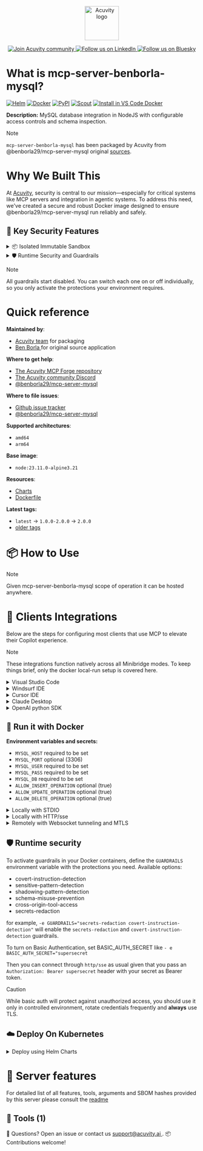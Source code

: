 <p align="center">
  <a href="https://acuvity.ai">
    <picture>
      <img src="https://mma.prnewswire.com/media/2544052/Acuvity__Logo.jpg" height="90" alt="Acuvity logo"/>
    </picture>
  </a>
</p>
<p align="center">
  <a href="https://discord.gg/BkU7fBkrNk">
    <img src="https://img.shields.io/badge/Acuvity-Join-7289DA?logo=discord&logoColor=fff" alt="Join Acuvity community" />
  </a>
<a href="https://www.linkedin.com/company/acuvity/">
    <img src="https://img.shields.io/badge/LinkedIn-Follow-7289DA" alt="Follow us on LinkedIn" />
  </a>
<a href="https://bsky.app/profile/acuvity.bsky.social">
    <img src="https://img.shields.io/badge/Bluesky-Follow-7289DA"?logo=bluesky&logoColor=fff" alt="Follow us on Bluesky" />
  </a>
</p>


# What is mcp-server-benborla-mysql?

[![Helm](https://img.shields.io/badge/1.0.0-3775A9?logo=helm&label=Charts&logoColor=fff)](https://hub.docker.com/r/acuvity/mcp-server-benborla-mysql/tags/)
[![Docker](https://img.shields.io/docker/image-size/acuvity/mcp-server-benborla-mysql/2.0.0?logo=docker&logoColor=fff&label=2.0.0)](https://hub.docker.com/r/acuvity/mcp-server-benborla-mysql)
[![PyPI](https://img.shields.io/badge/2.0.0-3775A9?logo=pypi&logoColor=fff&label=@benborla29/mcp-server-mysql)](https://github.com/benborla/mcp-server-mysql)
[![Scout](https://img.shields.io/badge/Active-3775A9?logo=docker&logoColor=fff&label=Scout)](https://hub.docker.com/r/acuvity/mcp-server-fetch/)
[![Install in VS Code Docker](https://img.shields.io/badge/VS_Code-One_click_install-0078d7?logo=githubcopilot)](https://insiders.vscode.dev/redirect/mcp/install?name=mcp-server-benborla-mysql&config=%7B%22args%22%3A%5B%22run%22%2C%22-i%22%2C%22--rm%22%2C%22--read-only%22%2C%22-e%22%2C%22MYSQL_HOST%22%2C%22-e%22%2C%22MYSQL_USER%22%2C%22-e%22%2C%22MYSQL_PASS%22%2C%22-e%22%2C%22MYSQL_DB%22%2C%22docker.io%2Facuvity%2Fmcp-server-benborla-mysql%3A2.0.0%22%5D%2C%22command%22%3A%22docker%22%7D)

**Description:** MySQL database integration in NodeJS with configurable access controls and schema inspection.

> [!NOTE]
> `mcp-server-benborla-mysql` has been packaged by Acuvity from @benborla29/mcp-server-mysql original [sources](https://github.com/benborla/mcp-server-mysql).

# Why We Built This

At [Acuvity](https://acuvity.ai), security is central to our mission—especially for critical systems like MCP servers and integration in agentic systems.
To address this need, we've created a secure and robust Docker image designed to ensure @benborla29/mcp-server-mysql run reliably and safely.

## 🔐 Key Security Features

<details>
<summary>📦 Isolated Immutable Sandbox </summary>

- **Isolated Execution**: All tools run within secure, containerized sandboxes to enforce process isolation and prevent lateral movement.
- **Non-root by Default**: Enforces least-privilege principles, minimizing the impact of potential security breaches.
- **Read-only Filesystem**: Ensures runtime immutability, preventing unauthorized modification.
- **Version Pinning**: Guarantees consistency and reproducibility across deployments by locking tool and dependency versions.
- **CVE Scanning**: Continuously scans images for known vulnerabilities using [Docker Scout](https://docs.docker.com/scout/) to support proactive mitigation.
- **SBOM & Provenance**: Delivers full supply chain transparency by embedding metadata and traceable build information."
</details>

<details>
<summary>🛡️ Runtime Security and Guardrails</summary>

**Minibridge Integration**: [Minibridge](https://github.com/acuvity/minibridge) establishes secure Agent-to-MCP connectivity, supports Rego/HTTP-based policy enforcement 🕵️, and simplifies orchestration.

The [ARC](https://github.com/acuvity/mcp-servers-registry/tree/main) container includes a built-in Rego policy that enables a set of runtime "guardrails"" to help enforce security, privacy, and correct usage of your services. Below is an overview of each guardrail provided.

### 🔒 Resource Integrity

**Mitigates MCP Rug Pull Attacks**

* **Goal:** Protect users from malicious tool description changes after initial approval, preventing post-installation manipulation or deception.
* **Mechanism:** Locks tool descriptions upon client approval and verifies their integrity before execution. Any modification to the description triggers a security violation, blocking unauthorized changes from server-side updates.

### 🛡️ Gardrails

### Covert Instruction Detection

Monitors incoming requests for hidden or obfuscated directives that could alter policy behavior.

* **Goal:** Stop attackers from slipping unnoticed commands or payloads into otherwise harmless data.
* **Mechanism:** Applies a library of regex patterns and binary‐encoding checks to the full request body. If any pattern matches a known covert channel (e.g., steganographic markers, hidden HTML tags, escape-sequence tricks), the request is rejected.

### Sensitive Pattern Detection

Block user-defined sensitive data patterns (credential paths, filesystem references).

* **Goal:** Block accidental or malicious inclusion of sensitive information that violates data-handling rules.
* **Mechanism:** Runs a curated set of regexes against all payloads and tool descriptions—matching patterns such as `.env` files, RSA key paths, directory traversal sequences.

### Shadowing Pattern Detection

Detects and blocks "shadowing" attacks, where a malicious MCP server sneaks hidden directives into its own tool descriptions to hijack or override the behavior of other, trusted tools.

* **Goal:** Stop a rogue server from poisoning the agent’s logic by embedding instructions that alter how a different server’s tools operate (e.g., forcing all emails to go to an attacker’s address even when the user calls a separate `send_email` tool).
* **Mechanism:** During policy load, each tool description is scanned for cross‐tool override patterns—such as `<IMPORTANT>` sections referencing other tool names, hidden side‐effects, or directives that apply to a different server’s API. Any description that attempts to shadow or extend instructions for a tool outside its own namespace triggers a policy violation and is rejected.

### Schema Misuse Prevention

Enforces strict adherence to MCP input schemas.

* **Goal:** Prevent malformed or unexpected fields from bypassing validations, causing runtime errors, or enabling injections.
* **Mechanism:** Compares each incoming JSON object against the declared schema (required properties, allowed keys, types). Any extra, missing, or mistyped field triggers an immediate policy violation.

### Cross-Origin Tool Access

Controls whether tools may invoke tools or services from external origins.

* **Goal:** Prevent untrusted or out-of-scope services from being called.
* **Mechanism:** Examines tool invocation requests and outgoing calls, verifying each target against an allowlist of approved domains or service names. Calls to any non-approved origin are blocked.

### Secrets Redaction

Automatically masks sensitive values so they never appear in logs or responses.

* **Goal:** Ensure that API keys, tokens, passwords, and other credentials cannot leak in plaintext.
* **Mechanism:** Scans every text output for known secret formats (e.g., AWS keys, GitHub PATs, JWTs). Matches are replaced with `[REDACTED]` before the response is sent or recorded.

## Basic Authentication via Shared Secret

Provides a lightweight auth layer using a single shared token.

* **Mechanism:** Expects clients to send an `Authorization` header with the predefined secret.
* **Use Case:** Quickly lock down your endpoint in development or simple internal deployments—no complex OAuth/OIDC setup required.

These controls ensure robust runtime integrity, prevent unauthorized behavior, and provide a foundation for secure-by-design system operations.

</details>

> [!NOTE]
> All guardrails start disabled. You can switch each one on or off individually, so you only activate the protections your environment requires.


# Quick reference

**Maintained by**:
  - [Acuvity team](mailto:support@acuvity.ai) for packaging
  - [ Ben Borla ](https://github.com/benborla/mcp-server-mysql) for original source application

**Where to get help**:
  - [The Acuvity MCP Forge repository](https://github.com/acuvity/mcp-servers-registry)
  - [The Acuvity community Discord](https://discord.gg/BkU7fBkrNk)
  - [ @benborla29/mcp-server-mysql ](https://github.com/benborla/mcp-server-mysql)

**Where to file issues**:
  - [Github issue tracker](https://github.com/acuvity/mcp-servers-registry/issues)
  - [ @benborla29/mcp-server-mysql ](https://github.com/benborla/mcp-server-mysql)

**Supported architectures**:
  - `amd64`
  - `arm64`

**Base image**:
  - `node:23.11.0-alpine3.21`

**Resources**:
  - [Charts](https://github.com/acuvity/mcp-servers-registry/tree/main/mcp-server-benborla-mysql/charts/mcp-server-benborla-mysql)
  - [Dockerfile](https://github.com/acuvity/mcp-servers-registry/tree/main/mcp-server-benborla-mysql/docker/Dockerfile)

**Latest tags:**
  - `latest` -> `1.0.0-2.0.0` -> `2.0.0`
  - [older tags](https://hub.docker.com/r/acuvity/mcp-server-benborla-mysql/tags)

# 📦 How to Use


> [!NOTE]
> Given mcp-server-benborla-mysql scope of operation it can be hosted anywhere.

# 🧰 Clients Integrations

Below are the steps for configuring most clients that use MCP to elevate their Copilot experience.

> [!NOTE]
> These integrations function natively across all Minibridge modes.
> To keep things brief, only the docker local-run setup is covered here.

<details>
<summary>Visual Studio Code</summary>

To get started immediately, you can use the "one-click" link below:

[![Install in VS Code Docker](https://img.shields.io/badge/VS_Code-One_click_install-0078d7?logo=githubcopilot)](https://insiders.vscode.dev/redirect/mcp/install?name=mcp-server-benborla-mysql&config=%7B%22args%22%3A%5B%22run%22%2C%22-i%22%2C%22--rm%22%2C%22--read-only%22%2C%22-e%22%2C%22MYSQL_HOST%22%2C%22-e%22%2C%22MYSQL_USER%22%2C%22-e%22%2C%22MYSQL_PASS%22%2C%22-e%22%2C%22MYSQL_DB%22%2C%22docker.io%2Facuvity%2Fmcp-server-benborla-mysql%3A2.0.0%22%5D%2C%22command%22%3A%22docker%22%7D)

## Global scope

Press `ctrl + shift + p` and type `Preferences: Open User Settings JSON` to add the following section:

```json
{
  "mcp": {
    "servers": {
      "acuvity-mcp-server-benborla-mysql": {
        "env": {
          "MYSQL_DB": "TO_BE_SET",
          "MYSQL_HOST": "TO_BE_SET",
          "MYSQL_PASS": "TO_BE_SET",
          "MYSQL_USER": "TO_BE_SET"
        },
        "command": "docker",
        "args": [
          "run",
          "-i",
          "--rm",
          "--read-only",
          "-e",
          "MYSQL_HOST",
          "-e",
          "MYSQL_USER",
          "-e",
          "MYSQL_PASS",
          "-e",
          "MYSQL_DB",
          "docker.io/acuvity/mcp-server-benborla-mysql:2.0.0"
        ]
      }
    }
  }
}
```

## Workspace scope

In your workspace create a file called `.vscode/mcp.json` and add the following section:

```json
{
  "servers": {
    "acuvity-mcp-server-benborla-mysql": {
      "env": {
        "MYSQL_DB": "TO_BE_SET",
        "MYSQL_HOST": "TO_BE_SET",
        "MYSQL_PASS": "TO_BE_SET",
        "MYSQL_USER": "TO_BE_SET"
      },
      "command": "docker",
      "args": [
        "run",
        "-i",
        "--rm",
        "--read-only",
        "-e",
        "MYSQL_HOST",
        "-e",
        "MYSQL_USER",
        "-e",
        "MYSQL_PASS",
        "-e",
        "MYSQL_DB",
        "docker.io/acuvity/mcp-server-benborla-mysql:2.0.0"
      ]
    }
  }
}
```

> To pass secrets you should use the `promptString` input type described in the [Visual Studio Code documentation](https://code.visualstudio.com/docs/copilot/chat/mcp-servers).

</details>

<details>
<summary>Windsurf IDE</summary>

In `~/.codeium/windsurf/mcp_config.json` add the following section:

```json
{
  "mcpServers": {
    "acuvity-mcp-server-benborla-mysql": {
      "env": {
        "MYSQL_DB": "TO_BE_SET",
        "MYSQL_HOST": "TO_BE_SET",
        "MYSQL_PASS": "TO_BE_SET",
        "MYSQL_USER": "TO_BE_SET"
      },
      "command": "docker",
      "args": [
        "run",
        "-i",
        "--rm",
        "--read-only",
        "-e",
        "MYSQL_HOST",
        "-e",
        "MYSQL_USER",
        "-e",
        "MYSQL_PASS",
        "-e",
        "MYSQL_DB",
        "docker.io/acuvity/mcp-server-benborla-mysql:2.0.0"
      ]
    }
  }
}
```

See [Windsurf documentation](https://docs.windsurf.com/windsurf/mcp) for more info.

</details>

<details>
<summary>Cursor IDE</summary>

Add the following JSON block to your mcp configuration file:
- `~/.cursor/mcp.json` for global scope
- `.cursor/mcp.json` for project scope

```json
{
  "mcpServers": {
    "acuvity-mcp-server-benborla-mysql": {
      "env": {
        "MYSQL_DB": "TO_BE_SET",
        "MYSQL_HOST": "TO_BE_SET",
        "MYSQL_PASS": "TO_BE_SET",
        "MYSQL_USER": "TO_BE_SET"
      },
      "command": "docker",
      "args": [
        "run",
        "-i",
        "--rm",
        "--read-only",
        "-e",
        "MYSQL_HOST",
        "-e",
        "MYSQL_USER",
        "-e",
        "MYSQL_PASS",
        "-e",
        "MYSQL_DB",
        "docker.io/acuvity/mcp-server-benborla-mysql:2.0.0"
      ]
    }
  }
}
```

See [cursor documentation](https://docs.cursor.com/context/model-context-protocol) for more information.

</details>
<details>

<summary>Claude Desktop</summary>

In the `claude_desktop_config.json` configuration file add the following section:

```json
{
  "mcpServers": {
    "acuvity-mcp-server-benborla-mysql": {
      "env": {
        "MYSQL_DB": "TO_BE_SET",
        "MYSQL_HOST": "TO_BE_SET",
        "MYSQL_PASS": "TO_BE_SET",
        "MYSQL_USER": "TO_BE_SET"
      },
      "command": "docker",
      "args": [
        "run",
        "-i",
        "--rm",
        "--read-only",
        "-e",
        "MYSQL_HOST",
        "-e",
        "MYSQL_USER",
        "-e",
        "MYSQL_PASS",
        "-e",
        "MYSQL_DB",
        "docker.io/acuvity/mcp-server-benborla-mysql:2.0.0"
      ]
    }
  }
}
```

See [Anthropic documentation](https://docs.anthropic.com/en/docs/agents-and-tools/mcp) for more information.
</details>

<details>
<summary>OpenAI python SDK</summary>

## Running locally

```python
async with MCPServerStdio(
    params={
        "env": {"MYSQL_DB":"TO_BE_SET","MYSQL_HOST":"TO_BE_SET","MYSQL_PASS":"TO_BE_SET","MYSQL_USER":"TO_BE_SET"},
        "command": "docker",
        "args": ["run","-i","--rm","--read-only","-e","MYSQL_HOST","-e","MYSQL_USER","-e","MYSQL_PASS","-e","MYSQL_DB","docker.io/acuvity/mcp-server-benborla-mysql:2.0.0"]
    }
) as server:
    tools = await server.list_tools()
```

## Running remotely

```python
async with MCPServerSse(
    params={
        "url": "http://<ip>:<port>/sse",
    }
) as server:
    tools = await server.list_tools()
```

See [OpenAI Agents SDK docs](https://openai.github.io/openai-agents-python/mcp/) for more info.

</details>

## 🐳 Run it with Docker

**Environment variables and secrets:**
  - `MYSQL_HOST` required to be set
  - `MYSQL_PORT` optional (3306)
  - `MYSQL_USER` required to be set
  - `MYSQL_PASS` required to be set
  - `MYSQL_DB` required to be set
  - `ALLOW_INSERT_OPERATION` optional (true)
  - `ALLOW_UPDATE_OPERATION` optional (true)
  - `ALLOW_DELETE_OPERATION` optional (true)


<details>
<summary>Locally with STDIO</summary>

In your client configuration set:

- command: `docker`
- arguments: `run -i --rm --read-only -e MYSQL_HOST -e MYSQL_USER -e MYSQL_PASS -e MYSQL_DB docker.io/acuvity/mcp-server-benborla-mysql:2.0.0`

</details>

<details>
<summary>Locally with HTTP/sse</summary>

Simply run as:

```console
docker run -i --rm --read-only -e MYSQL_HOST -e MYSQL_USER -e MYSQL_PASS -e MYSQL_DB docker.io/acuvity/mcp-server-benborla-mysql:2.0.0
```

Add `-p <localport>:8000` to expose the port.

Then on your application/client, you can configure to use something like:

```json
{
  "mcpServers": {
    "acuvity-mcp-server-benborla-mysql": {
      "url": "http://localhost:<localport>/sse",
    }
  }
}
```

You might have to use different ports for different tools.

</details>

<details>
<summary>Remotely with Websocket tunneling and MTLS </summary>

> This section assume you are familiar with TLS and certificates and will require:
> - a server certificate with proper DNS/IP field matching your tool deployment.
> - a client-ca used to sign client certificates

1. Start the server in `backend` mode
 - add an environment variable like `-e MINIBRIDGE_MODE=backend`
 - add the TLS certificates (recommended) through a volume let's say `/certs` ex (`-v $PWD/certs:/certs`)
 - instruct minibridge to use those certs with
   - `-e MINIBRIDGE_TLS_SERVER_CERT=/certs/server-cert.pem`
   - `-e MINIBRIDGE_TLS_SERVER_KEY=/certs/server-key.pem`
   - `-e MINIBRIDGE_TLS_SERVER_KEY_PASS=optional`
   - `-e MINIBRIDGE_TLS_SERVER_CLIENT_CA=/certs/client-ca.pem`

2. Start `minibridge` locally in frontend mode:
  - Get [minibridge](https://github.com/acuvity/minibridge) binary for your OS.

In your client configuration, Minibridge works like any other STDIO command.

Example for Claude Desktop:

```json
{
  "mcpServers": {
    "acuvity-mcp-server-benborla-mysql": {
      "command": "minibridge",
      "args": ["frontend", "--backend", "wss://<remote-url>:8000/ws", "--tls-client-backend-ca", "/path/to/ca/that/signed/the/server-cert.pem/ca.pem", "--tls-client-cert", "/path/to/client-cert.pem", "--tls-client-key", "/path/to/client-key.pem"]
    }
  }
}
```

That's it.

Minibridge offers a host of additional features. For step-by-step guidance, please visit the wiki. And if anything’s unclear, don’t hesitate to reach out!

</details>

## 🛡️ Runtime security

To activate guardrails in your Docker containers, define the `GUARDRAILS` environment variable with the protections you need. Available options:
- covert-instruction-detection
- sensitive-pattern-detection
- shadowing-pattern-detection
- schema-misuse-prevention
- cross-origin-tool-access
- secrets-redaction

for example, `-e GUARDRAILS="secrets-redaction covert-instruction-detection"` will enable the `secrets-redaction` and `covert-instruction-detection` guardrails.


To turn on Basic Authentication, set BASIC_AUTH_SECRET like `- e BASIC_AUTH_SECRET="supersecret`

Then you can connect through `http/sse` as usual given that you pass an `Authorization: Bearer supersecret` header with your secret as Bearer token.

> [!CAUTION]
> While basic auth will protect against unauthorized access, you should use it only in controlled environment,
> rotate credentials frequently and **always** use TLS.

## ☁️ Deploy On Kubernetes

<details>
<summary>Deploy using Helm Charts</summary>

### Chart settings requirements

This chart requires some mandatory information to be installed.

**Mandatory Secrets**:
  - `MYSQL_USER` secret to be set as secrets.MYSQL_USER either by `.value` or from existing with `.valueFrom`
  - `MYSQL_PASS` secret to be set as secrets.MYSQL_PASS either by `.value` or from existing with `.valueFrom`

**Mandatory Environment variables**:
  - `MYSQL_HOST` environment variable to be set by env.MYSQL_HOST
  - `MYSQL_DB` environment variable to be set by env.MYSQL_DB

**Optional Environment variables**:
  - `MYSQL_PORT="%!s(int=3306)"` environment variable can be changed with env.MYSQL_PORT="%!s(int=3306)"
  - `ALLOW_INSERT_OPERATION="%!s(bool=true)"` environment variable can be changed with env.ALLOW_INSERT_OPERATION="%!s(bool=true)"
  - `ALLOW_UPDATE_OPERATION="%!s(bool=true)"` environment variable can be changed with env.ALLOW_UPDATE_OPERATION="%!s(bool=true)"
  - `ALLOW_DELETE_OPERATION="%!s(bool=true)"` environment variable can be changed with env.ALLOW_DELETE_OPERATION="%!s(bool=true)"

### How to install

You can inspect the chart `README`:

```console
helm show readme oci://docker.io/acuvity/mcp-server-benborla-mysql --version 1.0.0
````

You can inspect the values that you can configure:

```console
helm show values oci://docker.io/acuvity/mcp-server-benborla-mysql --version 1.0.0
````

Install with helm

```console
helm install mcp-server-benborla-mysql oci://docker.io/acuvity/mcp-server-benborla-mysql --version 1.0.0
```

From there your MCP server mcp-server-benborla-mysql will be reachable by default through `http/sse` from inside the cluster using the Kubernetes Service `mcp-server-benborla-mysql` on port `8000` by default. You can change that by looking at the `service` section of the `values.yaml` file.

### How to Monitor

The deployment will create a Kubernetes service with a `healthPort`, that is used for liveness probes and readiness probes. This health port can also be used by the monitoring stack of your choice and exposes metrics under the `/metrics` path.

See full charts [Readme](https://github.com/acuvity/mcp-servers-registry/tree/main/mcp-server-benborla-mysql/charts/mcp-server-benborla-mysql/README.md) for more details about settings and runtime security including guardrails activation.

</details>

# 🧠 Server features

For detailed list of all features, tools, arguments and SBOM hashes provided by this server please consult the [readme](https://github.com/acuvity/mcp-servers-registry/tree/main/mcp-server-benborla-mysql)

## 🧰 Tools (1)


💬 Questions? Open an issue or contact us [ support@acuvity.ai ](mailto:support@acuvity.ai).
📦 Contributions welcome!
